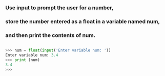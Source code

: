### Use input to prompt the user for a number, 
### store the number entered as a float in a variable named num, 
### and then print the contents of num.

```python 

>>> num = float(input('Enter variable num: '))
Enter variable num: 3.4
>>> print (num)
3.4
>>> 

```